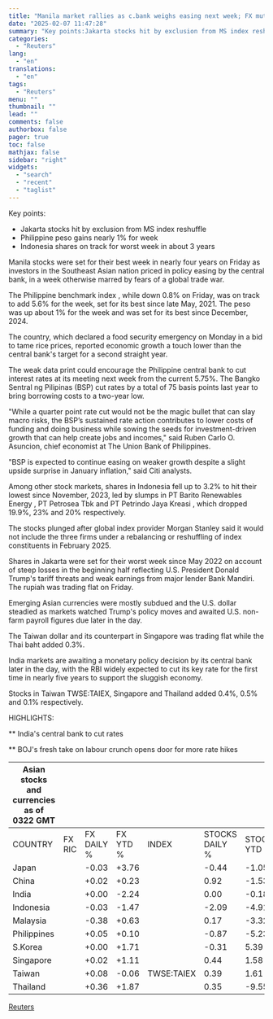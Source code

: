 ```yaml
---
title: "Manila market rallies as c.bank weighs easing next week; FX muted"
date: "2025-02-07 11:47:28"
summary: "Key points:Jakarta stocks hit by exclusion from MS index reshufflePhilippine peso gains nearly 1% for weekIndonesia shares on track for worst week in about 3 years Manila stocks were set for their best week in nearly four years on Friday as investors in the Southeast Asian nation priced in policy..."
categories:
  - "Reuters"
lang:
  - "en"
translations:
  - "en"
tags:
  - "Reuters"
menu: ""
thumbnail: ""
lead: ""
comments: false
authorbox: false
pager: true
toc: false
mathjax: false
sidebar: "right"
widgets:
  - "search"
  - "recent"
  - "taglist"
---
```


Key points:

* Jakarta stocks hit by exclusion from MS index reshuffle
* Philippine peso gains nearly 1% for week
* Indonesia shares on track for worst week in about 3 years

Manila stocks were set for their best week in nearly four years on Friday as investors in the Southeast Asian nation priced in policy easing by the central bank, in a week otherwise marred by fears of a global trade war.

The Philippine benchmark index , while down 0.8% on Friday, was on track to add 5.6% for the week, set for its best since late May, 2021. The peso was up about 1% for the week and was set for its best since December, 2024.

The country, which declared a food security emergency on Monday in a bid to tame rice prices, reported economic growth a touch lower than the central bank's target for a second straight year.

The weak data print could encourage the Philippine central bank to cut interest rates at its meeting next week from the current 5.75%. The Bangko Sentral ng Pilipinas (BSP) cut rates by a total of 75 basis points last year to bring borrowing costs to a two-year low.

"While a quarter point rate cut would not be the magic bullet that can slay macro risks, the BSP’s sustained rate action contributes to lower costs of funding and doing business while sowing the seeds for investment-driven growth that can help create jobs and incomes," said Ruben Carlo O. Asuncion, chief economist at The Union Bank of Philippines.

"BSP is expected to continue easing on weaker growth despite a slight upside surprise in January inflation," said Citi analysts.

Among other stock markets, shares in Indonesia fell up to 3.2% to hit their lowest since November, 2023, led by slumps in PT Barito Renewables Energy , PT Petrosea Tbk and PT Petrindo Jaya Kreasi , which dropped 19.9%, 23% and 20% respectively.

The stocks plunged after global index provider Morgan Stanley said it would not include the three firms under a rebalancing or reshuffling of index constituents in February 2025.

Shares in Jakarta were set for their worst week since May 2022 on account of steep losses in the beginning half reflecting U.S. President Donald Trump's tariff threats and weak earnings from major lender Bank Mandiri. The rupiah was trading flat on Friday.

Emerging Asian currencies were mostly subdued and the U.S. dollar steadied as markets watched Trump's policy moves and awaited U.S. non-farm payroll figures due later in the day.

The Taiwan dollar and its counterpart in Singapore was trading flat while the Thai baht added 0.3%.

India markets are awaiting a monetary policy decision by its central bank later in the day, with the RBI widely expected to cut its key rate for the first time in nearly five years to support the sluggish economy.

Stocks in Taiwan TWSE:TAIEX, Singapore and Thailand added 0.4%, 0.5% and 0.1% respectively.

HIGHLIGHTS:

\*\* India's central bank to cut rates

\*\* BOJ's fresh take on labour crunch opens door for more rate hikes

| Asian stocks and currencies as of 0322 GMT |  |  |  |  |  |  |
| --- | --- | --- | --- | --- | --- | --- |
| COUNTRY | FX RIC | FX DAILY % | FX YTD % | INDEX | STOCKS DAILY % | STOCKS YTD % |
| Japan |  | -0.03 | +3.76 |  | -0.44 | -1.05 |
| China |  | +0.02 | +0.23 |  | 0.92 | -1.53 |
| India |  | +0.00 | -2.24 |  | 0.00 | -0.18 |
| Indonesia |  | -0.03 | -1.47 |  | -2.09 | -4.91 |
| Malaysia |  | -0.38 | +0.63 |  | 0.17 | -3.32 |
| Philippines |  | +0.05 | +0.10 |  | -0.87 | -5.23 |
| S.Korea |  | +0.00 | +1.71 |  | -0.31 | 5.39 |
| Singapore |  | +0.02 | +1.11 |  | 0.44 | 1.58 |
| Taiwan |  | +0.08 | -0.06 | TWSE:TAIEX | 0.39 | 1.61 |
| Thailand |  | +0.36 | +1.87 |  | 0.35 | -9.55 |

[Reuters](https://www.tradingview.com/news/reuters.com,2025:newsml_L1N3OY049:0-manila-market-rallies-as-c-bank-weighs-easing-next-week-fx-muted/)
